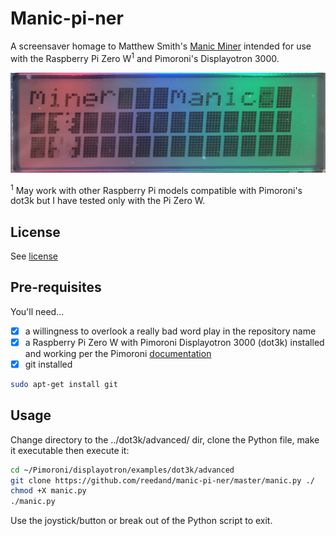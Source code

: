 # Manic-pi-ner

A screensaver homage to Matthew Smith's [Manic Miner](https://en.wikipedia.org/wiki/Manic_Miner) intended for use with the Raspberry Pi Zero W<sup>1</sup> and Pimoroni's Displayotron 3000.

![screensaver image](https://raw.githubusercontent.com/reedand/manic-pi-ner/master/manic.jpeg)

<sup>1</sup> May work with other Raspberry Pi models compatible with Pimoroni's dot3k but I have tested only with the Pi Zero W.

## License

See [license](https://github.com/reedand/manic-pi-ner/master/license.md)

## Pre-requisites

You'll need...

- [x] a willingness to overlook a really bad word play in the repository name
- [x] a Raspberry Pi Zero W with Pimoroni Displayotron 3000 (dot3k) installed and working per the Pimoroni [documentation](https://learn.pimoroni.com/tutorial/display-o-tron/getting-started-with-display-o-tron)
- [x] git installed
```bash
sudo apt-get install git
```

## Usage

Change directory to the ../dot3k/advanced/ dir, clone the Python file, make it executable then execute it:
```bash
cd ~/Pimoroni/displayotron/examples/dot3k/advanced
git clone https://github.com/reedand/manic-pi-ner/master/manic.py ./
chmod +X manic.py
./manic.py
```
Use the joystick/button or break out of the Python script to exit.
